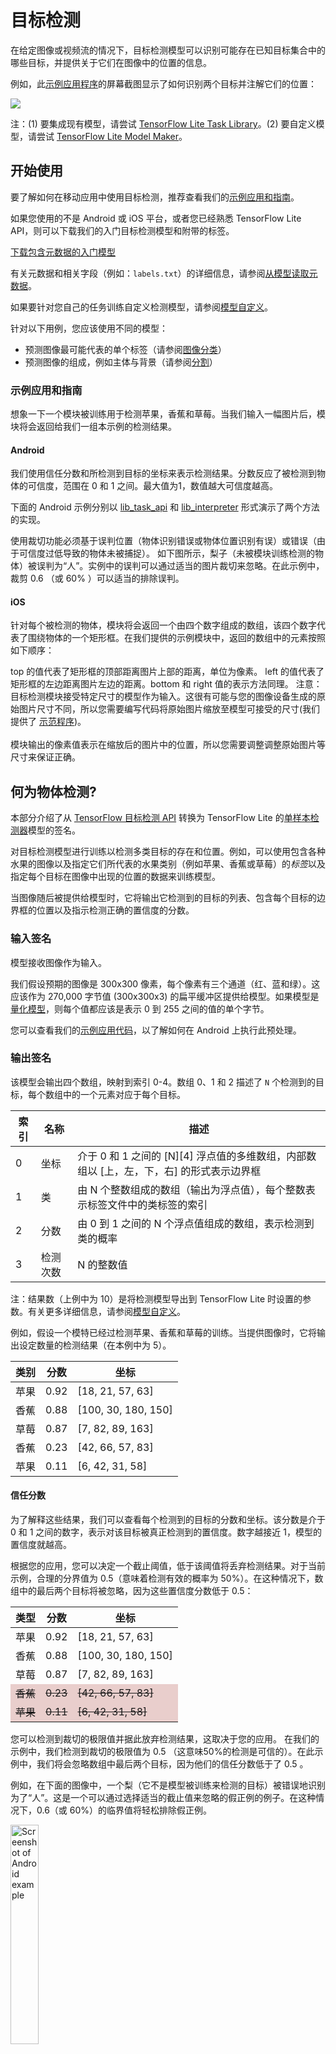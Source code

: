 # 目标检测

在给定图像或视频流的情况下，目标检测模型可以识别可能存在已知目标集合中的哪些目标，并提供关于它们在图像中的位置的信息。

例如，此<a href="#get_started">示例应用程序</a>的屏幕截图显示了如何识别两个目标并注解它们的位置：


<img src="../images/detection.png" class="attempt-right">

注：(1) 要集成现有模型，请尝试 [TensorFlow Lite Task Library](https://www.tensorflow.org/lite/inference_with_metadata/task_library/object_detector)。(2) 要自定义模型，请尝试 [TensorFlow Lite Model Maker](https://www.tensorflow.org/lite/guide/model_maker)。

## 开始使用

要了解如何在移动应用中使用目标检测，推荐查看我们的<a href="https://tensorflow.google.cn/api_docs/python/tf/lite">示例应用和指南</a>。

如果您使用的不是 Android 或 iOS 平台，或者您已经熟悉 TensorFlow Lite API，则可以下载我们的入门目标检测模型和附带的标签。

<a class="button button-primary" href="https://tfhub.dev/tensorflow/lite-model/ssd_mobilenet_v1/1/metadata/1?lite-format=tflite">下载包含元数据的入门模型</a>

有关元数据和相关字段（例如：`labels.txt`）的详细信息，请参阅<a href="../../models/convert/metadata#read_the_metadata_from_models">从模型读取元数据</a>。

如果要针对您自己的任务训练自定义检测模型，请参阅<a href="#model-customization">模型自定义</a>。

针对以下用例，您应该使用不同的模型：

<ul>
  <li>预测图像最可能代表的单个标签（请参阅<a href="../image_classification/overview.md">图像分类</a>）</li>
  <li>预测图像的组成，例如主体与背景（请参阅<a href="../segmentation/overview.md">分割</a>）</li>
</ul>

### 示例应用和指南

想象一下一个模块被训练用于检测苹果，香蕉和草莓。当我们输入一幅图片后，模块将会返回给我们一组本示例的检测结果。

#### Android

我们使用信任分数和所检测到目标的坐标来表示检测结果。分数反应了被检测到物体的可信度，范围在 0 和 1 之间。最大值为1，数值越大可信度越高。

下面的 Android 示例分别以 [lib_task_api](https://github.com/tensorflow/examples/tree/master/lite/examples/object_detection/android/lib_task_api) 和 [lib_interpreter](https://github.com/tensorflow/examples/tree/master/lite/examples/object_detection/android/lib_interpreter) 形式演示了两个方法的实现。

使用裁切功能必须基于误判位置（物体识别错误或物体位置识别有误）或错误（由于可信度过低导致的物体未被捕捉）。 如下图所示，梨子（未被模块训练检测的物体）被误判为“人”。实例中的误判可以通过适当的图片裁切来忽略。在此示例中，裁剪 0.6 （或 60% ）可以适当的排除误判。

#### iOS

针对每个被检测的物体，模块将会返回一个由四个数字组成的数组，该四个数字代表了围绕物体的一个矩形框。在我们提供的示例模块中，返回的数组中的元素按照如下顺序：

top 的值代表了矩形框的顶部距离图片上部的距离，单位为像素。 left 的值代表了矩形框的左边距离图片左边的距离。bottom 和 right 值的表示方法同理。 注意：目标检测模块接受特定尺寸的模型作为输入。这很有可能与您的图像设备生成的原始图片尺寸不同，所以您需要编写代码将原始图片缩放至模型可接受的尺寸(我们提供了 <a href="#get_started">示范程序</a>)。 <br><br>模块输出的像素值表示在缩放后的图片中的位置，所以您需要调整调整原始图片等尺寸来保证正确。

## 何为物体检测?

本部分介绍了从 [TensorFlow 目标检测 API](https://github.com/tensorflow/models/blob/master/research/object_detection/) 转换为 TensorFlow Lite 的[单样本检测器](https://arxiv.org/abs/1512.02325)模型的签名。

对目标检测模型进行训练以检测多类目标的存在和位置。例如，可以使用包含各种水果的图像以及指定它们所代表的水果类别（例如苹果、香蕉或草莓）的*标签*以及指定每个目标在图像中出现的位置的数据来训练模型。

当图像随后被提供给模型时，它将输出它检测到的目标的列表、包含每个目标的边界框的位置以及指示检测正确的置信度的分数。

### 输入签名

模型接收图像作为输入。

我们假设预期的图像是 300x300 像素，每个像素有三个通道（红、蓝和绿）。这应该作为 270,000 字节值 (300x300x3) 的扁平缓冲区提供给模型。如果模型是<a href="../../performance/post_training_quantization.md">量化模型</a>，则每个值都应该是表示 0 到 255 之间的值的单个字节。

您可以查看我们的[示例应用代码](https://github.com/tensorflow/examples/tree/master/lite/examples/object_detection/android)，以了解如何在 Android 上执行此预处理。

### 输出签名

该模型会输出四个数组，映射到索引 0-4。数组 0、1 和 2 描述了 `N` 个检测到的目标，每个数组中的一个元素对应于每个目标。

<table>
  <thead>
    <tr>
      <th>索引</th>
      <th>名称</th>
      <th>描述</th>
    </tr>
  </thead>
  <tbody>
    <tr>
      <td>0</td>
      <td>坐标</td>
      <td>介于 0 和 1 之间的 [N][4] 浮点值的多维数组，内部数组以 [上，左，下，右] 的形式表示边界框</td>
    </tr>
    <tr>
      <td>1</td>
      <td>类</td>
      <td>由 N 个整数组成的数组（输出为浮点值），每个整数表示标签文件中的类标签的索引</td>
    </tr>
    <tr>
      <td>2</td>
      <td>分数</td>
      <td>由 0 到 1 之间的 N 个浮点值组成的数组，表示检测到类的概率</td>
    </tr>
    <tr>
      <td>3</td>
      <td>检测次数</td>
      <td>N 的整数值</td>
    </tr>
  </tbody>
</table>

注：结果数（上例中为 10）是将检测模型导出到 TensorFlow Lite 时设置的参数。有关更多详细信息，请参阅<a href="#model-customization">模型自定义</a>。

例如，假设一个模特已经过检测苹果、香蕉和草莓的训练。当提供图像时，它将输出设定数量的检测结果（在本例中为 5）。

<table style="width: 60%;">
  <thead>
    <tr>
      <th>类别</th>
      <th>分数</th>
      <th>坐标</th>
    </tr>
  </thead>
  <tbody>
    <tr>
      <td>苹果</td>
      <td>0.92</td>
      <td>[18, 21, 57, 63]</td>
    </tr>
    <tr>
      <td>香蕉</td>
      <td>0.88</td>
      <td>[100, 30, 180, 150]</td>
    </tr>
    <tr>
      <td>草莓</td>
      <td>0.87</td>
      <td>[7, 82, 89, 163] </td>
    </tr>
    <tr>
      <td>香蕉</td>
      <td>0.23</td>
      <td>[42, 66, 57, 83]</td>
    </tr>
    <tr>
      <td>苹果</td>
      <td>0.11</td>
      <td>[6, 42, 31, 58]</td>
    </tr>
  </tbody>
</table>

#### 信任分数

为了解释这些结果，我们可以查看每个检测到的目标的分数和坐标。该分数是介于 0 和 1 之间的数字，表示对该目标被真正检测到的置信度。数字越接近 1，模型的置信度就越高。

根据您的应用，您可以决定一个截止阈值，低于该阈值将丢弃检测结果。对于当前示例，合理的分界值为 0.5（意味着检测有效的概率为 50%）。在这种情况下，数组中的最后两个目标将被忽略，因为这些置信度分数低于 0.5：

<table style="width: 60%;">
  <thead>
    <tr>
      <th>类型</th>
      <th>分数</th>
      <th>坐标</th>
    </tr>
  </thead>
  <tbody>
    <tr>
      <td>苹果</td>
      <td>0.92</td>
      <td>[18, 21, 57, 63]</td>
    </tr>
    <tr>
      <td>香蕉</td>
      <td>0.88</td>
      <td>[100, 30, 180, 150]</td>
    </tr>
    <tr>
      <td>草莓</td>
      <td>0.87</td>
      <td>[7, 82, 89, 163] </td>
    </tr>
    <tr>
      <td style="background-color: #e9cecc; text-decoration-line: line-through;">香蕉</td>
      <td style="background-color: #e9cecc; text-decoration-line: line-through;">0.23</td>
      <td style="background-color: #e9cecc; text-decoration-line: line-through;">[42, 66, 57, 83]</td>
    </tr>
    <tr>
      <td style="background-color: #e9cecc; text-decoration-line: line-through;">苹果</td>
      <td style="background-color: #e9cecc; text-decoration-line: line-through;">0.11</td>
      <td style="background-color: #e9cecc; text-decoration-line: line-through;">[6, 42, 31, 58]</td>
    </tr>
  </tbody>
</table>

您可以检测到裁切的极限值并据此放弃检测结果，这取决于您的应用。 在我们的示例中，我们检测到裁切的极限值为 0.5 （这意味50%的检测是可信的）。在此示例中，我们将会忽略数组中最后两个目标，因为他们的信任分数低于了 0.5 。

例如，在下面的图像中，一个梨（它不是模型被训练来检测的目标）被错误地识别为了“人”。这是一个可以通过选择适当的截止值来忽略的假正例的例子。在这种情况下，0.6（或 60%）的临界值将轻松排除假正例。


<img src="images/android_apple_banana.png" width="30%" alt="Screenshot of Android example">

#### 坐标

对于每个检测到的目标，模型将返回一个由四个数字组成的数组，该数组表示围绕其位置的一个边界矩形。对于提供的入门模型，编号顺序如下：

<table style="width: 50%; margin: 0 auto;">
  <tbody>
    <tr style="border-top: none;">
      <td>[</td>
      <td>top,</td>
      <td>left,</td>
      <td>bottom,</td>
      <td>right</td>
      <td>]</td>
    </tr>
  </tbody>
</table>

top 值表示矩形的顶边距图像顶部的距离，以像素为单位。left 值表示左侧边缘与输入图像左侧之间的距离。其他值以类似的方式表示下边缘和右边缘。

<a class="button button-primary" href="http://storage.googleapis.com/download.tensorflow.org/models/tflite/coco_ssd_mobilenet_v1_1.0_quant_2018_06_29.zip">下载初始模型和标签</a>

## 初始模型

我们的<a class="button button-primary" href="https://tfhub.dev/tensorflow/lite-model/ssd_mobilenet_v1/1/metadata/1?lite-format=tflite">入门模型</a>的性能基准数值使用<a class="button button-primary" href="https://tfhub.dev/tensorflow/lite-model/ssd_mobilenet_v1/1/metadata/1?lite-format=tflite">此处所述</a>的工具生成。

<table>
  <thead>
    <tr>
      <th>模型名称</th>
      <th>模型大小</th>
      <th>设备</th>
      <th>GPU</th>
      <th>CPU</th>
    </tr>
  </thead>
  <tr>
    <td rowspan="3">       <a href="https://tfhub.dev/tensorflow/lite-model/ssd_mobilenet_v1/1/metadata/1?lite-format=tflite">COCO SSD MobileNet v1</a> </td>
    <td rowspan="3">       27 Mb</td>
    <td>Pixel 3 (Android 10)</td>
    <td>22ms</td>
    <td>46ms*</td>
  </tr>
   <tr>
     <td>Pixel 4 (Android 10)</td>
    <td>20ms</td>
    <td>29ms*</td>
  </tr>
   <tr>
     <td>iPhone XS (iOS 12.4.1)</td>
     <td>7.6ms</td>
    <td>11ms**</td>
  </tr>
</table>

物体检测模块最多能够在一张图中识别和定位10个物体。目前支持80种物体的识别，详细列表如下： <a href="http://storage.googleapis.com/download.tensorflow.org/models/tflite/coco_ssd_mobilenet_v1_1.0_quant_2018_06_29.zip">model zip</a>.

如果您需为识别新类型而训练模型，请参考 <a href="#customize_model">自定义模块</a>.

## 模型自定义

### 用法和限制

在 [Detection Zoo](https://github.com/tensorflow/models/blob/master/research/object_detection/g3doc/tf1_detection_zoo.md#mobile-models) 中可以找到具有多种延迟和精度特性的移动端优化检测模型。其中的每个模型都遵循以下部分中描述的输入和输出签名。

大多数下载压缩包都包含一个 `model.tflite` 文件。如果没有，则可以使用[这些指令](https://github.com/tensorflow/models/blob/master/research/object_detection/g3doc/running_on_mobile_tensorflowlite.md)生成 TensorFlow Lite 平面缓冲区。也可以根据[此处](https://github.com/tensorflow/models/blob/master/research/object_detection/g3doc/running_on_mobile_tf2.md)的说明，将来自 [TF2 Object Detection Zoo](https://github.com/tensorflow/models/blob/master/research/object_detection/g3doc/tf2_detection_zoo.md) 的 SSD 模型转换为 TensorFlow Lite。需要注意的是，检测模型不能使用 [TensorFlow Lite Converter](../../models/convert) 直接转换，因为它们需要一个中间步骤来生成对移动设备友好的源模型。上面链接的脚本会执行此步骤。

[TF1](https://github.com/tensorflow/models/blob/master/research/object_detection/g3doc/running_on_mobile_tensorflowlite.md) 和 [TF2](https://github.com/tensorflow/models/blob/master/research/object_detection/g3doc/running_on_mobile_tf2.md) 导出脚本都具有可启用更多输出对象或更慢、更准确的后处理的参数。请将 `--help` 与脚本一起使用，以查看支持的参数的详尽列表。

> 目前，设备端推断仅通过 SSD 模型进行优化。我们正在研究如何更好地支持其他架构，如 CenterNet 和 EfficientDet。

### 如何选择要自定义的模型？

每种模型都有自己的精度（通过 mAP 值量化）和延迟特性。您应该选择最适合您的用例和目标硬件的模型。例如，[Edge TPU](https://github.com/tensorflow/models/blob/master/research/object_detection/g3doc/tf1_detection_zoo.md#pixel4-edge-tpu-models) 模型非常适合在 Pixel 4 上推断 Google 的 Edge TPU。

您可以使用我们的[基准测试工具](https://www.tensorflow.org/lite/performance/measurement)评估模型并选择最高效的选项。

## 使用自定义数据对模型进行微调

我们提供的预训练模型在训练后可以检测 90 类目标。有关完整的类列表，请参阅<a href="https://tfhub.dev/tensorflow/lite-model/ssd_mobilenet_v1/1/metadata/1?lite-format=tflite">模型元数据</a>中的标签文件。

您可以使用一种称为迁移学习的技术来重新训练模型，以识别不在原始集合中的类。例如，您可以重新训练模型以检测多种蔬菜。为此，您需要为您希望训练的每个新标签提供一组训练图像。推荐的方式是使用 [TensorFlow Lite Model Maker](https://www.tensorflow.org/lite/guide/model_maker) 库，该库只需几行代码即可简化使用自定义数据集训练 TensorFlow Lite 模型的过程。它使用迁移学习来减少所需的训练数据量和时间。您还可以学习[少样本检测 Colab](https://github.com/tensorflow/models/blob/master/research/object_detection/colab_tutorials/eager_few_shot_od_training_tflite.ipynb)，作为微调只有几个样本的预训练模型的示例。

要对更大的数据集进行微调，请查看以下使用 TensorFlow 目标检测 API 训练您自己的模型的指南：[TF1](https://github.com/tensorflow/models/blob/master/research/object_detection/g3doc/tf1_training_and_evaluation.md)，[TF2](https://github.com/tensorflow/models/blob/master/research/object_detection/g3doc/tf2_training_and_evaluation.md)。经过训练后，可以按照以下说明将其转换为 TFLite 友好格式：[TF1](https://github.com/tensorflow/models/blob/master/research/object_detection/g3doc/running_on_mobile_tensorflowlite.md)，[TF2](https://github.com/tensorflow/models/blob/master/research/object_detection/g3doc/running_on_mobile_tf2.md)
